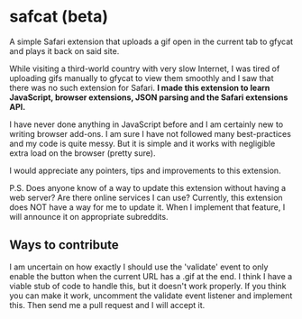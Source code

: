 safcat (beta)
=============
A simple Safari extension that uploads a gif open in the current tab to gfycat and plays it back on said site.

While visiting a third-world country with very slow Internet, I was tired of uploading gifs manually to gfycat to view them smoothly and I saw that there was no such extension for Safari. **I made this extension to learn JavaScript, browser extensions, JSON parsing and the Safari extensions API.**

I have never done anything in JavaScript before and I am certainly new to writing browser add-ons. I am sure I have not followed many best-practices and my code is quite messy. But it is simple and it works with negligible extra load on the browser (pretty sure).

I would appreciate any pointers, tips and improvements to this extension.

P.S. Does anyone know of a way to update this extension without having a web server? Are there online services I can use? Currently, this extension does NOT have a way for me to update it. When I implement that feature, I will announce it on appropriate subreddits.

Ways to contribute
------------------
I am uncertain on how exactly I should use the 'validate' event to only enable the button when the current URL has a .gif at the end. I think I have a viable stub of code to handle this, but it doesn't work properly. If you think you can make it work, uncomment the validate event listener and implement this. Then send me a pull request and I will accept it.